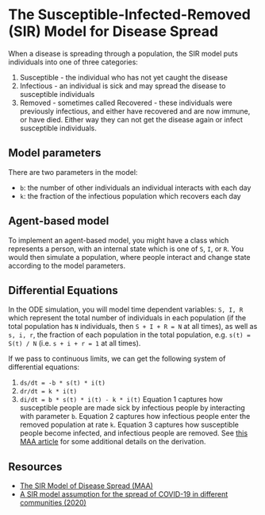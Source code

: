 # The Susceptible-Infected-Removed (SIR) Model for Disease Spread

When a disease is spreading through a population, the SIR model puts individuals into one of three categories:
1. Susceptible - the individual who has not yet caught the disease
2. Infectious - an individual is sick and may spread the disease to susceptible individuals
3. Removed - sometimes called Recovered - these individuals were previously infectious, and either have recovered and are now immune, or have died.  Either way they can not get the disease again or infect susceptible individuals.

## Model parameters

There are two parameters in the model:
* `b`: the number of other individuals an individual interacts with each day
* `k`: the fraction of the infectious population which recovers each day

## Agent-based model

To implement an agent-based model, you might have a class which represents a person, with an internal state which is one of `S`, `I`, or `R`.  You would then simulate a population, where people interact and change state according to the model parameters.

## Differential Equations

In the ODE simulation, you will model time dependent variables: `S, I, R` which represent the total number of individuals in each population (if the total population has `N` individuals, then `S + I + R = N` at all times), as well as `s, i, r`, the fraction of each population in the total population, e.g. `s(t) = S(t) / N` (i.e. `s + i + r = 1` at all times).

If we pass to continuous limits, we can get the following system of differential equations:
1. `ds/dt = -b * s(t) * i(t)`
2. `dr/dt = k * i(t)`
3. `di/dt = b * s(t) * i(t) - k * i(t)`
Equation 1 captures how susceptible people are made sick by infectious people by interacting with parameter `b`.  Equation 2 captures how infectious people enter the removed population at rate `k`.  Equation 3 captures how susceptible people become infected, and infectious people are removed. See [this MAA article](https://www.maa.org/press/periodicals/loci/joma/the-sir-model-for-spread-of-disease-the-differential-equation-model) for some additional details on the derivation.

## Resources

* [The SIR Model of Disease Spread (MAA)](https://www.maa.org/press/periodicals/loci/joma/the-sir-model-for-spread-of-disease)
* [A SIR model assumption for the spread of COVID-19 in different communities (2020)](https://www.ncbi.nlm.nih.gov/pmc/articles/PMC7321055/)
